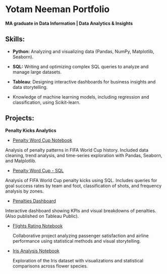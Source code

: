 # Yotam Neeman Portfolio
**MA graduate in Data Information | Data Analytics & Insights**

## Skills:

* **Python:** Analyzing and visualizing data (Pandas, NumPy, Matplotlib, Seaborn).

* **SQL:** Writing and optimizing complex SQL queries to analyze and manage large datasets.

* **Tableau**: Designing interactive dashboards for business insights and data storytelling.

* Knowledge of machine learning models, including regression and classification, using Scikit-learn.

## Projects:

**Penalty Kicks Analytics**

  - [Penalty Word Cup Notebook](penalty_word_cup.ipynb)

  Analysis of penalty patterns in FIFA World Cup history. Included data cleaning, trend analysis, and time-series exploration with Pandas, Seaborn, and Matplotlib.
  - [Penalty Word Cup - SQL](SQL_Penalties_kicks.sql)

  Analysis of FIFA World Cup penalty kicks using SQL. Includes queries for goal success rates by team and foot, classification of shots, and frequency analysis by zones.

  - [Penalties Dashboard](PenaltiesDashboard.png)
    
Interactive dashboard showing KPIs and visual breakdowns of penalties. (Also published on Tableau Public).




- [Flights Rating Notebook](Ex3_Visualization.ipynb)

  Collaborative project analyzing passenger satisfaction and airline performance using statistical methods and visual storytelling.

- [Iris Analysis Notebook](iris_YN.ipynb)

  Exploration of the Iris dataset with visualizations and statistical comparisons across flower species.






